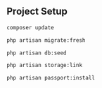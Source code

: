 ## Project Setup

```sh
composer update
```
```sh
php artisan migrate:fresh
```
```sh
php artisan db:seed
```
```sh
php artisan storage:link
```
```sh
php artisan passport:install
```
